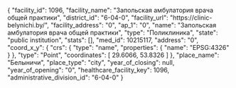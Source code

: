 {
    "facility_id": 1096,
    "facility_name": "Запольская амбулатория врача общей практики",
    "district_id": "6-04-0",
    "facility_url": "https:\/\/clinic-belynichi.by\/",
    "facility_address": "0",
    "ap_1": "0",
    "name": "Запольская амбулатория врача общей практики",
    "type": "Поликлиника",
    "state": "public institution",
    "stats": [],
    "med_id": 10215117,
    "address": "0",
    "coord_x_y": {
        "crs": {
            "type": "name",
            "properties": {
                "name": "EPSG:4326"
            }
        },
        "type": "Point",
        "coordinates": [
            29.6066,
            53.8326
        ]
    },
    "place_name": "Белыничи",
    "place_type": "city",
    "year_of_closing": null,
    "year_of_opening": "0",
    "healthcare_facility_key": 1096,
    "administrative_division_id": "6-04-0"
}